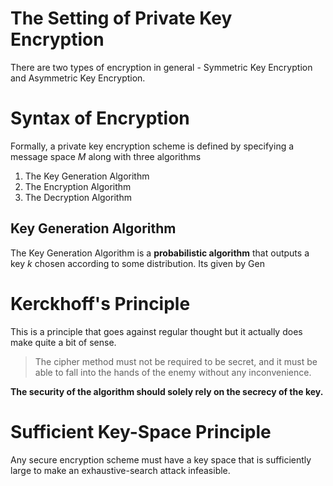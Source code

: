# The Setting of Private Key Encryption
There are two types of encryption in general - Symmetric Key Encryption and Asymmetric Key Encryption. 
# Syntax of Encryption
Formally, a private key encryption scheme is defined by specifying a message space $M$ along with three algorithms
1. The Key Generation Algorithm
2. The Encryption Algorithm
3. The Decryption Algorithm
## Key Generation Algorithm
The Key Generation Algorithm is a **probabilistic algorithm** that outputs a key $k$ chosen according to some distribution. Its given by $\text{Gen}$
# Kerckhoff's Principle
This is a principle that goes against regular thought but it actually does make quite a bit of sense.

> The cipher method must not be required to be secret, and it must be able to fall into the hands of the enemy without any inconvenience.

**The security of the algorithm should solely rely on the secrecy of the key.**
# Sufficient Key-Space Principle
Any secure encryption scheme must have a key space that is sufficiently large to make an exhaustive-search attack infeasible.

